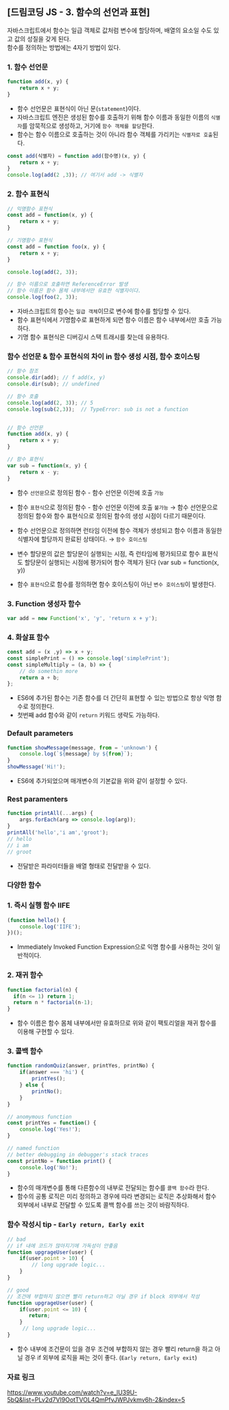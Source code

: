 ## [드림코딩 JS - 3. 함수의 선언과 표현]
자바스크립트에서 함수는 일급 객체로 값처럼 변수에 할당하며, 배열의 요소일 수도 있고 값의 성질을 갖게 된다.   
함수를 정의하는 방법에는 4자기 방법이 있다.

### 1. 함수 선언문
```js
function add(x, y) {
    return x + y;
}
```
- 함수 선언문은 표현식이 아닌 문(`statement`)이다.
- 자바스크립트 엔진은 생성된 함수를 호출하기 위해 함수 이름과 동일한 이름의 `식별자`를 암묵적으로 생성하고, 거기에 `함수 객체를 할당`한다.
- 함수는 함수 이름으로 호출하는 것이 아니라 함수 객체를 가리키는 `식별자로 호출`된다.
```js
const add(식별자) = function add(함수명)(x, y) {
    return x + y;
}
console.log(add(2 ,3)); // 여기서 add -> 식별자
```

### 2. 함수 표현식
```js
// 익명함수 표현식
const add = function(x, y) {
    return x + y;
}

// 기명함수 표현식
const add = function foo(x, y) {
    return x + y;
}

console.log(add(2, 3));

// 함수 이름으로 호출하면 ReferenceError 발생
// 함수 이름은 함수 몸체 내부에서만 유효한 식별자이다.
console.log(foo(2, 3));
```
- 자바스크립트의 함수는 `일급 객체`이므로 변수에 함수를 할당할 수 있다.
- 함수 표현식에서 기명함수로 표현하게 되면 함수 이름은 함수 내부에서만 호출 가능하다.
- 기명 함수 표현식은 디버깅시 스택 트래시를 찾는데 유용하다.

### 함수 선언문 & 함수 표현식의 차이 in 함수 생성 시점, 함수 호이스팅
```js
// 함수 참조
console.dir(add); // f add(x, y)
console.dir(sub); // undefined

// 함수 호출
console.log(add(2, 3)); // 5
console.log(sub(2,3));  // TypeError: sub is not a function


// 함수 선언문
function add(x, y) {
    return x + y;
}

// 함수 표현식
var sub = function(x, y) {
    return x - y;
}
```
- 함수 `선언문`으로 정의된 함수 - 함수 선언문 이전에 호출 `가능` 
- 함수 `표현식`으로 정의된 함수 - 함수 선언문 이전에 호출 `불가능`
→ 함수 선언문으로 정의된 함수와 함수 표현식으로 정의된 함수의 생성 시점이 다르기 때문이다.

- 함수 선언문으로 정의하면 런타임 이전에 함수 객체가 생성되고 함수 이름과 동일한 식별자에 할당까지 완료된 상태이다. → `함수 호이스팅`
- 변수 할당문의 값은 할당문이 실행되는 시점, 즉 런타임에 평가되므로 함수 표현식도 할당문이 실행되는 시점에 평가되어 함수 객체가 된다 (var sub = function(x, y))
- 함수 `표현식`으로 함수를 정의하면 함수 호이스팅이 아닌 `변수 호이스팅`이 발생한다.


### 3. Function 생성자 함수
```js
var add = new Function('x', 'y', 'return x + y');
```

### 4. 화살표 함수
```js
const add = (x ,y) => x + y;
const simplePrint = () => console.log('simplePrint');
const simpleMultiply = (a, b) => {
    // do somethin more
    return a + b;
};
```
- ES6에 추가된 함수는 기존 함수를 더 간단히 표현할 수 있는 방법으로 항상 익명 함수로 정의한다.
- 첫번째 add 함수와 같이 `return` 키워드 생략도 가능하다.

### Default parameters 
```js
function showMessage(message, from = 'unknown') {
    console.log(`${message} by ${from}`);
}
showMessage('Hi!');
```
- ES6에 추가되었으며 매개변수의 기본값을 위와 같이 설정할 수 있다.

### Rest paramenters
```js
function printAll(...args) {
    args.forEach(arg => console.log(arg));
}
printAll('hello','i am','groot');
// hello
// i am
// groot
```
- 전달받은 파라미터들을 배열 형태로 전달받을 수 있다.

### 다양한 함수
### 1. 즉시 실행 함수 IIFE
```js
(function hello() {
    console.log('IIFE');
})();
```
- Immediately Invoked Function Expression으로 익명 함수를 사용하는 것이 일반적이다.

### 2. 재귀 함수
```js
function factorial(n) {
  if(n <= 1) return 1;
  return n * factorial(n-1);
}
```
- 함수 이름은 함수 몸체 내부에서만 유효하므로 위와 같이 팩토리얼을 재귀 함수를 이용해 구현할 수 있다.

### 3. 콜백 함수
```js
function randomQuiz(answer, printYes, printNo) {
    if(answer === 'hi') {
        printYes();
    } else {
        printNo();
    }
}

// anomymous function
const printYes = function() {
    console.log('Yes!');
}

// named function
// better debugging in debugger's stack traces
const printNo = function print() {
    console.log('No!');
}
```
- 함수의 매개변수를 통해 다른함수의 내부로 전달되는 함수를 `콜백 함수`라 한다.
- 함수의 공통 로직은 미리 정의하고 경우에 따라 변경되는 로직은 추상화해서 함수 외부에서 내부로 전달할 수 있도록 콜백 함수를 쓰는 것이 바람직하다.

### 함수 작성시 tip - `Early return, Early exit`
```js
// bad
// if 내에 코드가 많아지기에 가독성이 안좋음
function upgrageUser(user) {
    if(user.point > 10) {
        // long upgrade logic...
    }
}

// good
// 조건에 부합하지 않으면 빨리 return하고 아닐 경우 if block 외부에서 작성
function upgrageUser(user) {
    if(user.point <= 10) {
       return;
    }
     // long upgrade logic...
}
```
- 함수 내부에 조건문이 있을 경우 조건에 부합하지 않는 경우 빨리 return을 하고 아닐 경우 if 외부에 로직을 짜는 것이 좋다. (`Early return, Early exit`)

### 자료 링크
https://www.youtube.com/watch?v=e_lU39U-5bQ&list=PLv2d7VI9OotTVOL4QmPfvJWPJvkmv6h-2&index=5
